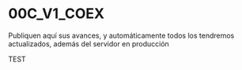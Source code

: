 00C_V1_COEX
===========

Publiquen aquí sus avances, y automáticamente todos los tendremos actualizados, además del servidor en producción


TEST

